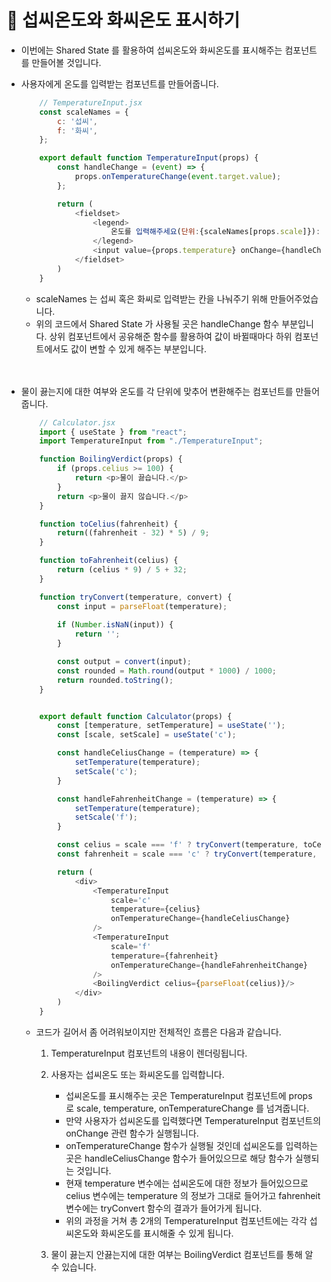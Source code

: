 # 🔔 섭씨온도와 화씨온도 표시하기

- 이번에는 Shared State 를 활용하여 섭씨온도와 화씨온도를 표시해주는 컴포넌트를 만들어볼 것입니다.

- 사용자에게 온도를 입력받는 컴포넌트를 만들어줍니다.
    ```js
        // TemperatureInput.jsx
        const scaleNames = {
            c: '섭씨',
            f: '화씨',
        };

        export default function TemperatureInput(props) {
            const handleChange = (event) => {
                props.onTemperatureChange(event.target.value);
            };

            return (
                <fieldset>
                    <legend>
                        온도를 입력해주세요(단위:{scaleNames[props.scale]}):
                    </legend>
                    <input value={props.temperature} onChange={handleChange} />
                </fieldset>
            )
        }
    ```
    - scaleNames 는 섭씨 혹은 화씨로 입력받는 칸을 나눠주기 위해 만들어주었습니다.
    - 위의 코드에서 Shared State 가 사용될 곳은 handleChange 함수 부분입니다. 상위 컴포넌트에서 공유해준 함수를 활용하여 값이 바뀔때마다 하위 컴포넌트에서도 값이 변할 수 있게 해주는 부분입니다. <br/><br/><br/>

- 물이 끓는지에 대한 여부와 온도를 각 단위에 맞추어 변환해주는 컴포넌트를 만들어줍니다.
    ```js
        // Calculator.jsx
        import { useState } from "react";
        import TemperatureInput from "./TemperatureInput";

        function BoilingVerdict(props) {
            if (props.celius >= 100) {
                return <p>물이 끓습니다.</p>
            }
            return <p>물이 끓지 않습니다.</p>
        }

        function toCelius(fahrenheit) {
            return((fahrenheit - 32) * 5) / 9;
        }

        function toFahrenheit(celius) {
            return (celius * 9) / 5 + 32;
        }

        function tryConvert(temperature, convert) {
            const input = parseFloat(temperature);
            
            if (Number.isNaN(input)) {
                return '';
            }

            const output = convert(input);
            const rounded = Math.round(output * 1000) / 1000;
            return rounded.toString();
        }


        export default function Calculator(props) {
            const [temperature, setTemperature] = useState('');
            const [scale, setScale] = useState('c');

            const handleCeliusChange = (temperature) => {
                setTemperature(temperature);
                setScale('c');
            }

            const handleFahrenheitChange = (temperature) => {
                setTemperature(temperature);
                setScale('f');
            }

            const celius = scale === 'f' ? tryConvert(temperature, toCelius) : temperature;
            const fahrenheit = scale === 'c' ? tryConvert(temperature, toFahrenheit) : temperature;

            return (
                <div>
                    <TemperatureInput 
                        scale='c'
                        temperature={celius}
                        onTemperatureChange={handleCeliusChange}
                    />
                    <TemperatureInput 
                        scale='f'
                        temperature={fahrenheit}
                        onTemperatureChange={handleFahrenheitChange}
                    />
                    <BoilingVerdict celius={parseFloat(celius)}/>
                </div>
            )
        }
    ```
    - 코드가 길어서 좀 어려워보이지만 전체적인 흐름은 다음과 같습니다.
        
        1. TemperatureInput 컴포넌트의 내용이 렌더링됩니다.
        2. 사용자는 섭씨온도 또는 화씨온도를 입력합니다.

            - 섭씨온도를 표시해주는 곳은 TemperatureInput 컴포넌트에 props 로 scale, temperature, onTemperatureChange 를 넘겨줍니다.
            - 만약 사용자가 섭씨온도를 입력했다면 TemperatureInput 컴포넌트의 onChange 관련 함수가 실행됩니다.
            - onTemperatureChange 함수가 실행될 것인데 섭씨온도를 입력하는 곳은 handleCeliusChange 함수가 들어있으므로 해당 함수가 실행되는 것입니다.
            - 현재 temperature 변수에는 섭씨온도에 대한 정보가 들어있으므로 celius 변수에는 temperature 의 정보가 그대로 들어가고 fahrenheit 변수에는 tryConvert 함수의 결과가 들어가게 됩니다. 
            - 위의 과정을 거쳐 총 2개의 TemperatureInput 컴포넌트에는 각각 섭씨온도와 화씨온도를 표시해줄 수 있게 됩니다. 
        
        3. 물이 끓는지 안끓는지에 대한 여부는 BoilingVerdict 컴포넌트를 통해 알 수 있습니다. 